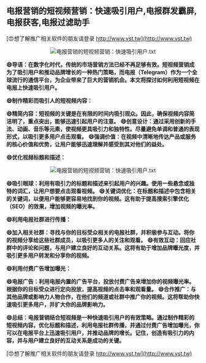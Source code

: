## **电报营销的短视频营销：快速吸引用户,电报群发霸屏,电报获客,电报过滤助手**

[😍想了解推广相关软件的朋友请登录 http://www.vst.tw](http://www.vst.tw)

 <center><img src="https://vst.tw/MP4/tuiguang/png/8.png" alt="电报营销的短视频营销：快速吸引用户.txt"></center>

**😄导语：在数字化时代，传统的市场营销方法已经不再足够有效。短视频营销成为了吸引用户和推动品牌增长的一种热门策略，而电报（Telegram）作为一个全球流行的通信平台，为企业带来了巨大的营销机会。本文将探讨如何利用短视频在电报上快速吸引用户。**

**😄制作精彩而吸引人的短视频内容：**

**😄精简内容：短视频的关键是在有限的时间内吸引观众。因此，确保视频内容简洁明了，重点突出，能够迅速引起用户的注意。**
**😄创意设计：通过采用创新的手法、动画、音乐等元素，使视频更具吸引力和独特性。尽量避免单调和普通的表现形式，以吸引更多用户点击观看。**
**😄强调价值：在视频中清晰地传达产品或服务的核心价值和优势，让用户能够迅速理解并感受到其对他们的益处。**

**😄优化视频标题和描述：**

 <center><img src="https://vst.tw/MP4/tuiguang/png/7.png" alt="电报营销的短视频营销：快速吸引用户.txt"></center>

**😄吸引眼球：利用有吸引力的标题和描述来引起用户的兴趣。使用一些悬念或独特的词汇，让用户想要点击观看视频。**
**😄关键词优化：在标题和描述中包含相关的关键词，以便用户能够更容易地找到你的视频。这有助于提高搜索引擎优化（SEO）的效果，增加视频的曝光率。**

**😄利用电报社群进行传播：**

**😄加入相关社群：寻找与你的目标受众相关的电报社群，并积极参与互动。将你的视频分享给这些社群成员，以吸引更多人的关注和观看。**
**😄有效互动：回应社群中的评论和问题，与用户建立良好的互动关系。这将有助于增加品牌曝光度，并吸引更多用户转发和分享你的视频。**

**😄利用付费广告增加曝光：**

**😄电报广告：利用电报内置的广告平台，投放付费广告来增加你的视频曝光率。根据你的目标受众进行定向投放，提高视频的点击率和观看量。**
**😄合作推广：与其他品牌或影响力人物合作，在他们的频道或社群中推广你的视频。这将帮助你快速吸引更多用户，并扩大你的品牌影响力。**

**😄总结：电报营销结合短视频是一种快速吸引用户的有效策略。通过制作精彩的短视频内容，优化标题和描述，利用电报社群传播，并通过付费广告增加曝光，你可以在电报平台上迅速吸引用户，并推动品牌的增长。记住，创造有吸引力的内容，并与用户建立良好的互动关系是成功的关键。**

[😍想了解推广相关软件的朋友请登录 http://www.vst.tw](http://www.vst.tw)



